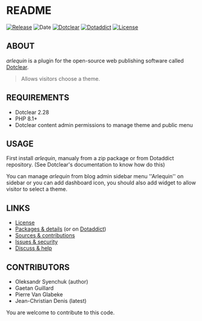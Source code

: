 # README


[![Release](https://img.shields.io/github/v/release/jcdenis/arlequin?color=lightblue)](https://github.com/JcDenis/arlequin/releases)
![Date](https://img.shields.io/github/release-date/jcdenis/arlequin?color=red)
[![Dotclear](https://img.shields.io/badge/dotclear-v2.33-137bbb.svg)](https://fr.dotclear.org/download)
[![Dotaddict](https://img.shields.io/badge/dotaddict-official-9ac123.svg)](https://plugins.dotaddict.org/dc2/details/arlequin)
[![License](https://img.shields.io/github/license/jcdenis/arlequin?color=white)](https://github.com/JcDenis/arlequin/blob/master/LICENSE)

## ABOUT

_arlequin_ is a plugin for the open-source web publishing software called [Dotclear](https://www.dotclear.org).

> Allows visitors choose a theme.

## REQUIREMENTS

* Dotclear 2.28
* PHP 8.1+
* Dotclear content admin permissions to manage theme and public menu

## USAGE

First install _arlequin_, manualy from a zip package or from 
Dotaddict repository. (See Dotclear's documentation to know how do this)

You can manage _arlequin_ from blog admin sidebar menu 
''Arlequin'' on sidebar or you can add dashboard icon,
you should also add widget to allow visitor to select a theme.

## LINKS

* [License](https://github.com/JcDenis/arlequin/blob/master/LICENSE)
* [Packages & details](https://github.com/JcDenis/arlequin/releases) (or on [Dotaddict](https://plugins.dotaddict.org/dc2/details/arlequin))
* [Sources & contributions](https://github.com/JcDenis/arlequin)
* [Issues & security](https://github.com/JcDenis/arlequin/issues)
* [Discuss & help](http://forum.dotclear.org/viewtopic.php?id=48345)

## CONTRIBUTORS

* Oleksandr Syenchuk (author)
* Gaetan Guillard
* Pierre Van Glabeke
* Jean-Christian Denis (latest)

You are welcome to contribute to this code.
